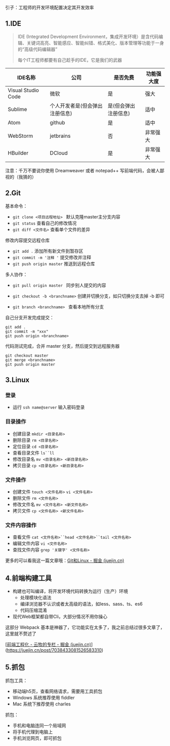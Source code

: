 引子：工程师的开发环境配置决定其开发效率



## 1.IDE

> IDE (Integrated Development Environment，集成开发环境）是含代码编辑、关键词高亮、智能感应、智能纠错、格式美化、版本管理等功能于一身的“高级代码编辑器”
>
> 每个IT工程师都要有自己趁手的IDE，它是我们的武器

| IDE名称            | 公司                           | 是否免费             | 功能强大度 |
| ------------------ | ------------------------------ | -------------------- | ---------- |
| Visual Studio Code | 微软                           | 是                   | 强大       |
| Sublime            | 个人开发者是(但会弹出注册信息) | 是(但会弹出注册信息) | 适中       |
| Atom               | github                         | 是                   | 适中       |
| WebStorm           | jetbrains                      | 否                   | 非常强大   |
| HBuilder           | DCloud                         | 是                   | 非常强大   |

注意：千万不要说你使用 Dreamweaver 或者 notepad++ 写前端代码，会被人鄙视的（我猜的）





## 2.Git



基本命令：

- `git clone <项目远程地址> ` 默认克隆master主分支内容
- `git status`  查看自己的修改情况
- `git diff <文件名>`   查看单个文件的差异





修改内容提交远程仓库

- `git add .`  添加所有新文件到暂存区
- `git commit -m '注释 '`   提交修改并注释
- `git push origin master`  推送到远程仓库



多人协作：

- `git pull origin master ` 同步别人提交的内容

- `git checkout -b <branchname>`  创建并切换分支，如只切换分支去掉 -b 即可  

- `git branch <branchname> ` 查看本地所有分支

  

自己分支开发完成提交：

```shell
git add .
git commit -m "xxx"
git push origin <branchname>
```



代码测试完成，合并 master 分支，然后提交到远程服务器

```shell
git checkout master
git merge <branchname>
git push origin master
```







## 3.Linux



### 登录

- 运行 `ssh name@server` 输入密码登录



### 目录操作

- 创建目录 `mkdir <目录名称>`
- 删除目录 `rm <目录名称>`
- 定位目录 `cd <目录名称>`
- 查看目录文件 `ls``ll`
- 修改目录名 `mv <目录名称> <新目录名称>`
- 拷贝目录 `cp <目录名称> <新目录名称>`



### 文件操作

- 创建文件 `touch <文件名称>`  `vi <文件名称>`
- 删除文件 `rm <文件名称>`
- 修改文件名 `mv <文件名称> <新文件名称>`
- 拷贝文件 `cp <文件名称> <新文件名称>`



### 文件内容操作

- 查看文件 `cat <文件名称>``head <文件名称>``tail <文件名称>`
- 编辑文件内容 `vi <文件名称>`
- 查找文件内容 `grep '关键字' <文件名称>`



更多的可以看我这一篇文章哦：[Git和Linux - 掘金 (juejin.cn)](https://juejin.cn/post/7046968565928296456)



## 4.前端构建工具

- 构建也可叫编译，将开发环境代码转换为运行（生产）环境
  - 处理模块化语法
  - 编译浏览器不认识或者太高级的语法，如less、sass、ts、es6
  - 代码压缩混淆
- 现代Web框架都自带Cli，大部分情况不用你操心

这部分 Webpack 基本是神器了，它功能实在太多了，我之前总结过很多文章了，这里就不赘述了

[[前端工程化 - 云牧的专栏 - 掘金 (juejin.cn)](https://juejin.cn/column/7073530098309136415)](https://juejin.cn/post/7038433081526583310)



## 5.抓包

抓包工具：

- 移动端h5页，查看网络请求，需要用工具抓包
- Windows 系统推荐使用 fiddler 
- Mac 系统下推荐使用 charles 



抓包：

-  手机和电脑连同一个局域网
- 将手机代理到电脑上
- 手机浏览网页，即可抓包
  



